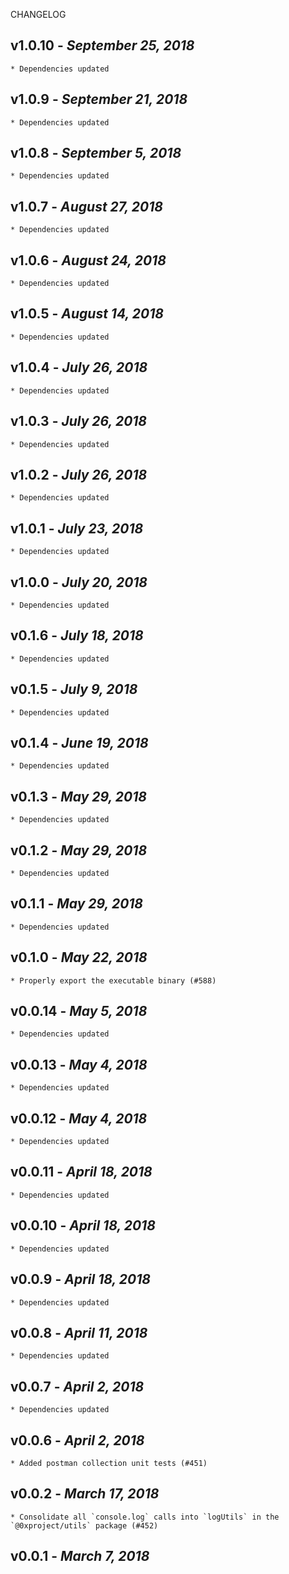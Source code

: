 <!--
changelogUtils.file is auto-generated using the monorepo-scripts package. Don't edit directly.
Edit the package's CHANGELOG.json file only.
-->

CHANGELOG

## v1.0.10 - _September 25, 2018_

    * Dependencies updated

## v1.0.9 - _September 21, 2018_

    * Dependencies updated

## v1.0.8 - _September 5, 2018_

    * Dependencies updated

## v1.0.7 - _August 27, 2018_

    * Dependencies updated

## v1.0.6 - _August 24, 2018_

    * Dependencies updated

## v1.0.5 - _August 14, 2018_

    * Dependencies updated

## v1.0.4 - _July 26, 2018_

    * Dependencies updated

## v1.0.3 - _July 26, 2018_

    * Dependencies updated

## v1.0.2 - _July 26, 2018_

    * Dependencies updated

## v1.0.1 - _July 23, 2018_

    * Dependencies updated

## v1.0.0 - _July 20, 2018_

    * Dependencies updated

## v0.1.6 - _July 18, 2018_

    * Dependencies updated

## v0.1.5 - _July 9, 2018_

    * Dependencies updated

## v0.1.4 - _June 19, 2018_

    * Dependencies updated

## v0.1.3 - _May 29, 2018_

    * Dependencies updated

## v0.1.2 - _May 29, 2018_

    * Dependencies updated

## v0.1.1 - _May 29, 2018_

    * Dependencies updated

## v0.1.0 - _May 22, 2018_

    * Properly export the executable binary (#588)

## v0.0.14 - _May 5, 2018_

    * Dependencies updated

## v0.0.13 - _May 4, 2018_

    * Dependencies updated

## v0.0.12 - _May 4, 2018_

    * Dependencies updated

## v0.0.11 - _April 18, 2018_

    * Dependencies updated

## v0.0.10 - _April 18, 2018_

    * Dependencies updated

## v0.0.9 - _April 18, 2018_

    * Dependencies updated

## v0.0.8 - _April 11, 2018_

    * Dependencies updated

## v0.0.7 - _April 2, 2018_

    * Dependencies updated

## v0.0.6 - _April 2, 2018_

    * Added postman collection unit tests (#451)

## v0.0.2 - _March 17, 2018_

    * Consolidate all `console.log` calls into `logUtils` in the `@0xproject/utils` package (#452)

## v0.0.1 - _March 7, 2018_
